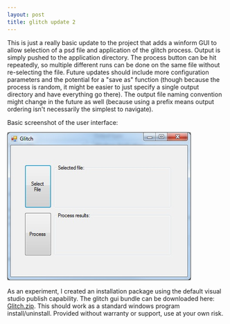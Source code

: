 ```yaml
---
layout: post
title: glitch update 2 
---
```

This is just a really basic update to the project that adds a winform GUI to allow selection of a psd file and application of the glitch process.  Output is simply pushed to the application directory.  The process button can be hit repeatedly, so multiple different runs can be done on the same file without re-selecting the file.  Future updates should include more configuration parameters and the potential for a "save as" function (though because the process is random, it might be easier to just specify a single output directory and have everything go there).  The output file naming convention might change in the future as well (because using a prefix means output ordering isn't necessarily the simplest to navigate).

Basic screenshot of the user interface:

![glitch gui](/img/interface.jpg)

As an experiment, I created an installation package using the default visual studio publish capability.  The glitch gui bundle can be downloaded here: [Glitch.zip](/file/Glitch.zip).  This should work as a standard windows program install/uninstall.  Provided without warranty or support, use at your own risk.
